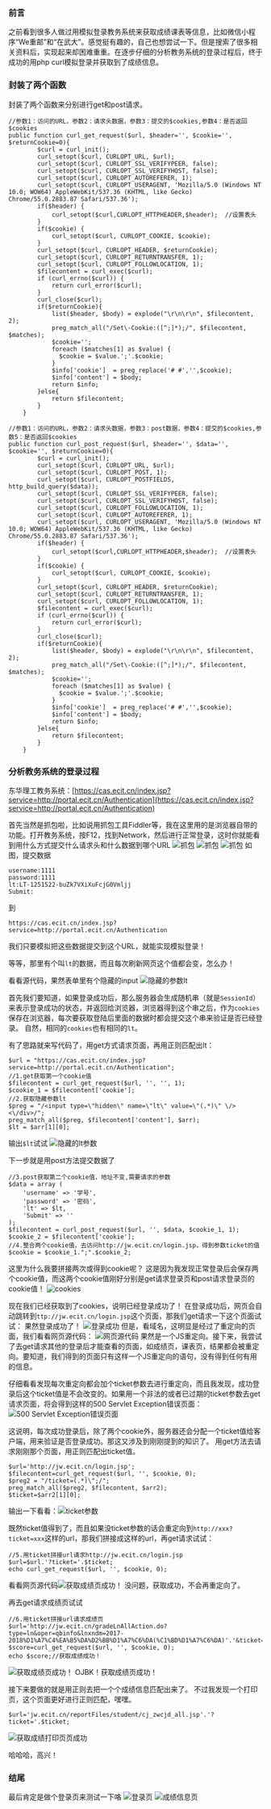 ### 前言
之前看到很多人做过用模拟登录教务系统来获取成绩课表等信息，比如微信小程序“We重邮”和“在武大”。感觉挺有趣的，自己也想尝试一下。但是搜索了很多相关资料后，实现起来却困难重重。在逐步仔细的分析教务系统的登录过程后，终于成功的用php curl模拟登录并获取到了成绩信息。

### 封装了两个函数
封装了两个函数来分别进行get和post请求。
```
//参数1：访问的URL，参数2：请求头数据，参数3：提交的$cookies,参数4：是否返回$cookies
public function curl_get_request($url, $header='', $cookie='', $returnCookie=0){
        $curl = curl_init();
        curl_setopt($curl, CURLOPT_URL, $url);
        curl_setopt($curl, CURLOPT_SSL_VERIFYPEER, false);
        curl_setopt($curl, CURLOPT_SSL_VERIFYHOST, false);
        curl_setopt($curl, CURLOPT_AUTOREFERER, 1);
        curl_setopt($curl, CURLOPT_USERAGENT, 'Mozilla/5.0 (Windows NT 10.0; WOW64) AppleWebKit/537.36 (KHTML, like Gecko) Chrome/55.0.2883.87 Safari/537.36');
        if($header) {
            curl_setopt($curl,CURLOPT_HTTPHEADER,$header);  //设置表头
        }
        if($cookie) {
            curl_setopt($curl, CURLOPT_COOKIE, $cookie);
        }
        curl_setopt($curl, CURLOPT_HEADER, $returnCookie);
        curl_setopt($curl, CURLOPT_RETURNTRANSFER, 1);
        curl_setopt($curl, CURLOPT_FOLLOWLOCATION, 1);
        $filecontent = curl_exec($curl);
        if (curl_errno($curl)) {
            return curl_error($curl);
        }
        curl_close($curl);
        if($returnCookie){
            list($header, $body) = explode("\r\n\r\n", $filecontent, 2);
            preg_match_all("/Set\-Cookie:([^;]*);/", $filecontent, $matches);
            $cookie='';
            foreach ($matches[1] as $value) {
              $cookie = $value.';'.$cookie;
            }
            $info['cookie']  = preg_replace('# #','',$cookie);
            $info['content'] = $body;
            return $info;
        }else{
            return $filecontent;
        }
    }
```

```
//参数1：访问的URL，参数2：请求头数据，参数3：post数据，参数4：提交的$cookies,参数5：是否返回$cookies
public function curl_post_request($url, $header='', $data='', $cookie='', $returnCookie=0){
        $curl = curl_init();
        curl_setopt($curl, CURLOPT_URL, $url);
        curl_setopt($curl, CURLOPT_POST, 1);
        curl_setopt($curl, CURLOPT_POSTFIELDS, http_build_query($data));
        curl_setopt($curl, CURLOPT_SSL_VERIFYPEER, false);
        curl_setopt($curl, CURLOPT_SSL_VERIFYHOST, false);
        curl_setopt($curl, CURLOPT_FOLLOWLOCATION, 1);
        curl_setopt($curl, CURLOPT_AUTOREFERER, 1);
        curl_setopt($curl, CURLOPT_USERAGENT, 'Mozilla/5.0 (Windows NT 10.0; WOW64) AppleWebKit/537.36 (KHTML, like Gecko) Chrome/55.0.2883.87 Safari/537.36');
        if($header) {
            curl_setopt($curl,CURLOPT_HTTPHEADER,$header);  //设置表头
        }
        if($cookie) {
            curl_setopt($curl, CURLOPT_COOKIE, $cookie);
        }
        curl_setopt($curl, CURLOPT_HEADER, $returnCookie);
        curl_setopt($curl, CURLOPT_RETURNTRANSFER, 1);
        curl_setopt($curl, CURLOPT_FOLLOWLOCATION, 1);
        $filecontent = curl_exec($curl);
        if (curl_errno($curl)) {
            return curl_error($curl);
        }
        curl_close($curl);
        if($returnCookie){
            list($header, $body) = explode("\r\n\r\n", $filecontent, 2);
            preg_match_all("/Set\-Cookie:([^;]*);/", $filecontent, $matches);
            $cookie='';
            foreach ($matches[1] as $value) {
              $cookie = $value.';'.$cookie;
            }
            $info['cookie']  = preg_replace('# #','',$cookie);
            $info['content'] = $body;
            return $info;
        }else{
            return $filecontent;
        }
    }
```

### 分析教务系统的登录过程

东华理工教务系统：[https://cas.ecit.cn/index.jsp?service=http://portal.ecit.cn/Authentication](https://cas.ecit.cn/index.jsp?service=http://portal.ecit.cn/Authentication)

首先当然是抓包啦，比如说用抓包工具Fiddler等，我在这里用的是浏览器自带的功能。打开教务系统，按F12，找到Network，然后进行正常登录，这时你就能看到用什么方式提交什么请求头和什么数据到哪个URL
![抓包](http://images.atecut.cn/phpcurl1.png)
![抓包](http://images.atecut.cn/phpcurl2.png)
![抓包](http://images.atecut.cn/phpcurl3.png)
如图，提交数据
```
username:1111
password:1111
lt:LT-1251522-buZk7VXiXuFcjG0Vmljj
Submit:
```
到
```
https://cas.ecit.cn/index.jsp?service=http://portal.ecit.cn/Authentication
```
我们只要模拟把这些数据提交到这个URL，就能实现模拟登录！

等等，那里有个叫`lt`的数据，而且每次刷新网页这个值都会变，怎么办！

看看源代码，果然表单里有个隐藏的input
![隐藏的参数lt](http://images.atecut.cn/phpcurl5.png)

 首先我们要知道，如果登录成功后，那么服务器会生成随机串（就是`SessionId`）来表示登录成功的状态，并返回给浏览器，浏览器得到这个串之后，作为`cookies`保存在浏览器，每次要获取登陆后里面的数据时都会提交这个串来验证是否已经登录。
自然，相同的`cookies`也有相同的`lt`。

有了思路就来写代码了，用get方式请求页面，再用正则匹配出lt：
```
$url = "https://cas.ecit.cn/index.jsp?service=http://portal.ecit.cn/Authentication";
//1.get获取第一个cookie值
$filecontent = curl_get_request($url, '', '', 1);
$cookie_1 = $filecontent['cookie'];
//2.获取隐藏参数lt
$preg = "/<input type=\"hidden\" name=\"lt\" value=\"(.*)\" \/><\/div>/";
preg_match_all($preg, $filecontent['content'], $arr);
$lt = $arr[1][0];
```
输出`$lt`试试
![隐藏的lt参数](http://images.atecut.cn/phpcurl4.png)

下一步就是用post方法提交数据了
```
//3.post获取第二个cookie值，地址不变,需要请求的参数
$data = array (
    'username' => '学号',
    'password' => '密码',
    'lt' => $lt,
    'Submit' => ''
);
$filecontent = curl_post_request($url, '', $data, $cookie_1, 1);
$cookie_2 = $filecontent['cookie'];
//4.整合两个cookie值，去访问http://jw.ecit.cn/login.jsp，得到参数ticket的值
$cookie = $cookie_1.";".$cookie_2;
```
这里为什么我要拼接两次或得到cookie呢？
这是因为我发现正常登录后会保存两个cookie值，而这两个cookie值刚好分别是get请求登录页和post请求登录页的cookie值！
![cookies](http://images.atecut.cn/phpcurl6.png)

现在我们已经获取到了cookies，说明已经登录成功了！
在登录成功后，网页会自动跳转到`ttp://jw.ecit.cn/login.jsp`这个页面，那我们get请求一下这个页面试试：
果然登录成功了！
![登录成功](http://images.atecut.cn/phpcurl7.png)
但是，看域名，这明显是经过了重定向的页面，我们看看网页源代码：
![网页源代码](http://images.atecut.cn/phpcurl9.png)
果然是一个JS重定向。接下来，我尝试了去get请求其他的登录后才能查看的页面，如成绩页，课表页，结果都会被重定向。要知道，我们得到的页面只有这样一个JS重定向的语句，没有得到任何有用的信息。

仔细看看发现每次重定向都会加个ticket参数去进行重定向，而且我发现，成功登录后这个ticket值是不会改变的。如果用一个非法的或者已过期的ticket参数去get请求页面，将会得到这样的500 Servlet Exception错误页面：
![500 Servlet Exception错误页面](http://images.atecut.cn/phpcurl10.png)

这说明，每次成功登录后，除了两个cookie外，服务器还会分配一个ticket值给客户端，用来验证是否登录成功。那这又涉及到刚刚提到的知识了。
用get方法去请求刚刚那个页面，用正则匹配出ticket值。
```
$url='http://jw.ecit.cn/login.jsp';
$filecontent=curl_get_request($url, '', $cookie, 0);
$preg2 = "/ticket=(.*)\";/";
preg_match_all($preg2, $filecontent, $arr2);
$ticket=$arr2[1][0];
```
输出一下看看：![ticket参数](http://images.atecut.cn/phpcurl11.png)

既然ticket值得到了，而且如果没ticket参数的话会重定向到`http://xxx?ticket=xxx`这样的url，那我们拼接成这样的url，再get请求试试：
```
//5.用ticket拼接url请求http://jw.ecit.cn/login.jsp
$url=$url.'?ticket='.$ticket;
echo curl_get_request($url, '', $cookie, 0);
```
看看网页源代码![获取成绩页成功！](http://images.atecut.cn/phpcurl13.png)
没问题，获取成功，不会再重定向了。

再去get请求成绩页试试
```
//6.用ticket拼接url请求成绩页
$url='http://jw.ecit.cn/gradeLnAllAction.do?type=ln&oper=qbinfo&lnxndm=2017-2018%D1%A7%C4%EA%B5%DA%D2%BB%D1%A7%C6%DA(%C1%BD%D1%A7%C6%DA)'.'&ticket='.$ticket;
$score=curl_get_request($url, '', $cookie, 0);
echo $score;//获取成绩成功！
```
![获取成绩页成功！](http://images.atecut.cn/phpcurl12.png)
OJBK！获取成绩页成功！

接下来要做的就是用正则去把一个个成绩信息匹配出来了。
不过我发现一个打印页，这个页面更好进行正则匹配，嘿嘿。
```
$url='jw.ecit.cn/reportFiles/student/cj_zwcjd_all.jsp'.'?ticket='.$ticket;
```
![获取成绩打印页页成功](http://images.atecut.cn/phpcurl17.png)

哈哈哈，高兴！

### 结尾
最后肯定是做个登录页来测试一下咯
![登录页](http://images.atecut.cn/phpcurl15.png)
![成绩信息页](http://images.atecut.cn/phpcurl16.png)
